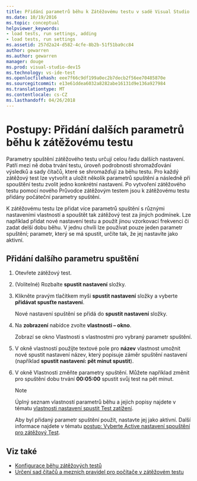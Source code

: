 ```yaml
---
title: Přidání parametrů běhu k Zátěžovému testu v sadě Visual Studio
ms.date: 10/19/2016
ms.topic: conceptual
helpviewer_keywords:
- load tests, run settings, adding
- load tests, run settings
ms.assetid: 257d2a24-d582-4cfe-8b2b-51f51ba9cc84
author: gewarren
ms.author: gewarren
manager: douge
ms.prod: visual-studio-dev15
ms.technology: vs-ide-test
ms.openlocfilehash: eee7f66c9df199a0ec2b7decb2f56ee70485870e
ms.sourcegitcommit: e13e61ddea6032a8282abe16131d9e136a927984
ms.translationtype: MT
ms.contentlocale: cs-CZ
ms.lasthandoff: 04/26/2018
---
```

# <a name="how-to-add-additional-run-settings-to-a-load-test"></a>Postupy: Přidání dalších parametrů běhu k zátěžovému testu

Parametry spuštění zátěžového testu určují celou řadu dalších nastavení. Patří mezi ně doba trvání testu, úroveň podrobností shromažďování výsledků a sady čítačů, které se shromažďují za běhu testu. Pro každý zátěžový test lze vytvořit a uložit několik parametrů spuštění a následně při spouštění testu zvolit jedno konkrétní nastavení. Po vytvoření zátěžového testu pomocí nového Průvodce zátěžovým testem jsou k zátěžovému testu přidány počáteční parametry spuštění.

 K zátěžovému testu lze přidat více parametrů spuštění s různými nastaveními vlastností a spouštět tak zátěžový test za jiných podmínek. Lze například přidat nové nastavení testu a použít jinou vzorkovací frekvenci či zadat delší dobu běhu. V jednu chvíli lze používat pouze jeden parametr spuštění; parametr, který se má spustit, určíte tak, že jej nastavíte jako aktivní.

## <a name="to-add-another-run-setting"></a>Přidání dalšího parametru spuštění

1.  Otevřete zátěžový test.

2.  (Volitelné) Rozbalte **spustit nastavení** složky.

3.  Klikněte pravým tlačítkem myši **spustit nastavení** složky a vyberte **přidávat spusťte nastavení**.

     Nové nastavení spuštění se přidá do **spustit nastavení** složky.

4.  Na **zobrazení** nabídce zvolte **vlastnosti – okno**.

     Zobrazí se okno Vlastnosti s vlastnostmi pro vybraný parametr spuštění.

5.  V okně vlastností použijte textové pole pro **název** vlastnost umožnit nové spustit nastavení název, který popisuje záměr spuštění nastavení (například **spustit nastavení: pět minut spustit**).

6.  V okně Vlastnosti změňte parametry spuštění. Můžete například změnit pro spuštění dobu trvání **00:05:00** spustit svůj test na pět minut.

    > [!NOTE]
    > Úplný seznam vlastností parametrů běhu a jejich popisy najdete v tématu [vlastnosti nastavení spustit Test zatížení](../test/load-test-run-settings-properties.md).

     Aby byl přidaný parametr spuštění použit, nastavte jej jako aktivní. Další informace najdete v tématu [postup: Vyberte Active nastavení spouštění pro zátěžový Test](../test/how-to-select-the-active-run-setting-for-a-load-test.md).

## <a name="see-also"></a>Viz také

- [Konfigurace běhu zátěžových testů](../test/configure-load-test-run-settings.md)
- [Určení sad čítačů a mezních pravidel pro počítače v zátěžovém testu](../test/specify-counter-sets-and-threshold-rules-for-load-testing.md)